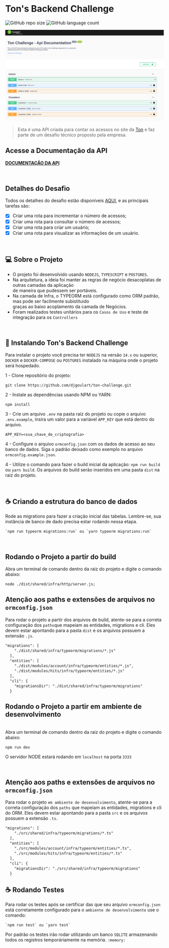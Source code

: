 # Ton's Backend Challenge


![GitHub repo size](https://img.shields.io/github/repo-size/djgoulart/ton-challenge?style=for-the-badge)
![GitHub language count](https://img.shields.io/github/languages/count/djgoulart/ton-challenge?style=for-the-badge)

<img src="capa.png" alt="exemplo imagem">

> Esta é uma API criada para contar os acessos no site da <a href="https://ton.com.br" target="_blank">Ton</a> e faz <br>
> parte de um desafio técnico proposto pela empresa.


## Acesse a Documentação da API

<a href="http://shorturl.at/itvyL" target="_blank"><STRONG>DOCUMENTAÇÃO DA API</STRONG></a>

<br>

## Detalhes do Desafio

Todos os detalhes do desafio estão disponíveis [AQUI](DESAFIO.md), e as principais tarefas são:

- [x] Criar uma rota para incrementar o número de acessos;
- [x] Criar uma rota para consultar o número de acessos;
- [x] Criar uma rota para criar um usuário;
- [x] Criar uma rota para visualizar as informações de um usuário.

<br>

## 💻 Sobre o Projeto

* O projeto foi desenvolvido usando `NODEJS`, `TYPESCRIPT` e `POSTGRES`.
* Na arquitetura, a ideia foi manter as regras de negócio desacoplatas de outras camadas da aplicação <br>
de maneira que pudessem ser portáveis.
* Na camada de Infra, o TYPEORM está configurado como ORM padrão, mas pode ser facilmente subistituido <br>
graças ao baixo acoplamento da camada de Negócios.
* Foram realizados testes unitários para os `Casos de Uso` e teste de integração para os `Controllers`

<br>

## 🚀 Instalando Ton's Backend Challenge

Para instalar o projeto você precisa ter `NODEJS` na versão `14.x` ou superior, `DOCKER` e `DOCKER-COMPOSE` ou `POSTGRES`
instalado na máquina onde o projeto será hospedado.

1 - Clone repositório do projeto:
```
git clone https://github.com/djgoulart/ton-challenge.git
```

2 - Instale as dependências usando  NPM ou YARN:
```
npm install
```
3 - Crie um arquivo `.env` na pasta raíz do projeto ou copie o arquivo `.env.example`, insira um valor para a variável `APP_KEY` que está dentro do arquivo.
```
APP_KEY=<sua_chave_de_criptografia>
```
4 - Configure o arquivo `ormconfig.json` com os dados de acesso ao seu banco de dados. Siga o padrão deixado como exemplo no arquivo `ormconfig.example.json`.

4 - Utilize o comando para fazer o build inicial da aplicação: `npm run build` ou `yarn build`. Os arquivos do build serão inseridos em uma pasta `dist` na raiz do projeto.

<br>

## ☕ Criando a estrutura do banco de dados

Rode as migrations para fazer a criação inicial das tabelas.
Lembre-se, sua instância de banco de dado precisa estar rodando nessa etapa.

```
`npm run typeorm migrations:run` ou `yarn typeorm migrations:run`
```
<br>


## Rodando o Projeto a partir do build

Abra um terminal de comando dentro da raiz do projeto e digite o comando abaixo:
```
node ./dist/shared/infra/http/server.js;
```

## Atenção aos paths e extensões de arquivos no `ormconfig.json`

Para rodar o projeto a partir dos arquivos de build, atente-se para a correta configuração dos `paths`que mapeiam as entidades, migrations e cli. Eles devem estar apontando para a pasta `dist` e os arquivos possuem a extensão `.js`.
```
"migrations": [
    "./dist/shared/infra/typeorm/migrations/*.js"
  ],
  "entities": [
    "./dist/modules/account/infra/typeorm/entities/*.js",
    "./dist/modules/hits/infra/typeorm/entities/*.js"
  ],
  "cli": {
    "migrationsDir": "./dist/shared/infra/typeorm/migrations"
  }
```

## Rodando o Projeto a partir em ambiente de desenvolvimento

<br>
Abra um terminal de comando dentro da raiz do projeto e digite o comando abaixo:

```
npm run dev
```
O servidor NODE estará rodando em `localhost` na porta `3333`

<br>

## Atenção aos paths e extensões de arquivos no `ormconfig.json`

Para rodar o projeto `em ambiente de desenvolvimento`, atente-se para a correta configuração dos `paths` que mapeiam as entidades, migrations e cli do ORM. Eles devem estar apontando para a pasta `src` e os arquivos possuem a extensão `.ts`.
```
"migrations": [
    "./src/shared/infra/typeorm/migrations/*.ts"
  ],
  "entities": [
    "./src/modules/account/infra/typeorm/entities/*.ts",
    "./src/modules/hits/infra/typeorm/entities/*.ts"
  ],
  "cli": {
    "migrationsDir": "./src/shared/infra/typeorm/migrations"
  }
```

## ☕ Rodando Testes

Para rodar os testes após se certificar das que seu arquivo `ormconfig.json` está corretamente configurado para o `ambiente de desenvolvimento` use o comando:

```
`npm run test` ou `yarn test`
```
Por padrão os testes irão rodar utilizando um banco `SQLITE` armazenando todos os registros temporáriamente na memória.
`:memory:`
